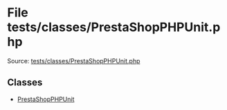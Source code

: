 File tests/classes/PrestaShopPHPUnit.php
=========

Source: [tests/classes/PrestaShopPHPUnit.php](https://github.com/PrestaShop/PrestaShop/blob/1.6.0.14/tests/classes/PrestaShopPHPUnit.php)


Classes
-------

* [PrestaShopPHPUnit](class.PrestaShopPHPUnit.md)

